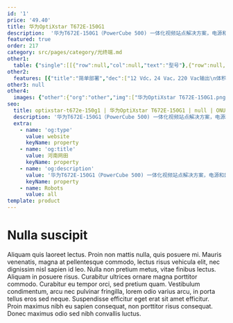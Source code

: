 ```yaml
---
id: '1'
price: '49.40'
title: 华为OptiXstar T672E-150G1
description:  '华为T672E-150G1（PowerCube 500) 一体化视频站点解决方案，电源和网络回传高度集成，广泛应用于智慧交通等场景。方案采用高性能功率模块、智能OSS，为视频监控系统提供持续供电，极大提高了系统可靠性和运维效率。'
featured: true
order: 217
category: src/pages/category/光终端.md
other1: 
  table: {"single":[[{"row":null,"col":null,"text":"型号"},{"row":null,"col":null,"text":"华为OptiXstar T672E-150G1"}],[{"row":null,"col":null,"text":"尺寸（高×宽×深）"},{"row":null,"col":null,"text":"300 mm × 105 mm × 550 mm"}],[{"row":null,"col":null,"text":"重量（含遮阳罩）"},{"row":null,"col":null,"text":"约9kg"}],[{"row":null,"col":null,"text":"工作环境温度"},{"row":null,"col":null,"text":"-40~ +55°C"}],[{"row":null,"col":null,"text":"工作环境湿度"},{"row":null,"col":null,"text":"5% RH ～ 95% RH，非凝结"}],[{"row":null,"col":null,"text":"电源适配器额定输入范围"},{"row":null,"col":null,"text":"176 - 264 Vac，50/60 Hz"}],[{"row":null,"col":null,"text":"防护等级"},{"row":null,"col":null,"text":"IP55"}],[{"row":null,"col":null,"text":"防雷规格"},{"row":null,"col":null,"text":"GE口：共模6kV，差模1.5kV\nAC输入：20 kA / 20 kA ( 8 / 20 µs )\n输出：12 Vdc : 3 kA / 5 kA ( 8 / 20 µs );\n24 Vac：2 kV / 6 kV"}],[{"row":null,"col":null,"text":"额定输出总功率"},{"row":null,"col":null,"text":"144 W（12Vdc+24Vac)"}],[{"row":null,"col":null,"text":"输出电压"},{"row":null,"col":null,"text":"• 5 x 12Vdc（72W）\n• 2 x 24 Vac（72W）\n• 1 x 220 Vac（选配）"}],[{"row":null,"col":null,"text":"网络侧接口"},{"row":null,"col":null,"text":"1*GPON"}],[{"row":null,"col":null,"text":"用户侧接口"},{"row":null,"col":null,"text":"4*GE"}],[{"row":null,"col":null,"text":"安装方式"},{"row":null,"col":null,"text":"抱杆安装，挂墙安装"}],[{"row":null,"col":null,"text":"认证"},{"row":null,"col":null,"text":"CE/CCC"}],[{"row":null,"col":null,"text":"PON接口"},{"row":null,"col":null,"text":"• 接口类型：SC/UPC\n• Class B+\n• 接收灵敏度：-27dBm\n• 过载光功率： -8dBm\n• Type B单归属\n• Type B双归属（二层转发模式下支持）"}],[{"row":null,"col":null,"text":"GE电接口"},{"row":null,"col":null,"text":"• 接口类型RJ-45\n• 10Mbit/s或100Mbit/s或1000Mbit/s接口速率自适应\n• MDI/MDIX自动配置\n• MAC地址学习数配置\n• 基于以太端口的VLAN透传、过滤"}]]}
other2:
  features: [{"title":"简单部署","dec":["12 Vdc，24 Vac，220 Vac输出\n体积小，重量轻，一站式抱杆安装"]},{"title":"高可靠性","dec":["IP55高防护等级\n-40 ℃ ~+55 ℃ 宽温度适应"]},{"title":"智能管理","dec":["远程网管，高效管理"]}]
other3: null
other4:
  images: {"other":{"org":"other","img":["华为OptiXstar T672E-150G1.png"]}}
seo:
  title: optixstar-t672e-150g1 | 华为OptiXstar T672E-150G1 | null | ONU | 光终端 | 企业光网络
  description: '华为T672E-150G1（PowerCube 500) 一体化视频站点解决方案，电源和网络回传高度集成，广泛应用于智慧交通等场景。方案采用高性能功率模块、智能OSS，为视频监控系统提供持续供电，极大提高了系统可靠性和运维效率。'
  extra:
    - name: 'og:type'
      value: website
      keyName: property
    - name: 'og:title'
      value: 河南网田
      keyName: property
    - name: 'og:description'
      value: '华为T672E-150G1（PowerCube 500) 一体化视频站点解决方案，电源和网络回传高度集成，广泛应用于智慧交通等场景。方案采用高性能功率模块、智能OSS，为视频监控系统提供持续供电，极大提高了系统可靠性和运维效率。'
      keyName: property
    - name: Robots
      value: all
template: product
---
```


# Nulla suscipit

Aliquam quis laoreet lectus. Proin non mattis nulla, quis posuere mi. Mauris venenatis, magna at pellentesque commodo, lectus risus vehicula elit, nec dignissim nisl sapien id leo. Nulla non pretium metus, vitae finibus lectus. Aliquam in posuere risus. Curabitur ultrices ornare magna porttitor commodo. Curabitur eu tempor orci, sed pretium quam. Vestibulum condimentum, arcu nec pulvinar fringilla, lorem odio varius arcu, in porta tellus eros sed neque. Suspendisse efficitur eget erat sit amet efficitur. Proin maximus nibh eu sapien consequat, non porttitor risus consequat. Donec maximus odio sed nibh convallis luctus.